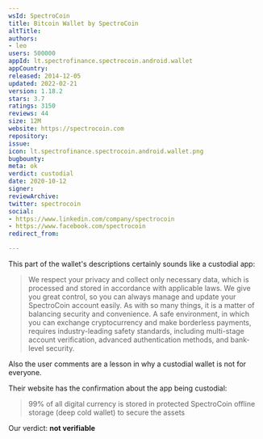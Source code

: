 ```yaml
---
wsId: SpectroCoin
title: Bitcoin Wallet by SpectroCoin
altTitle: 
authors:
- leo
users: 500000
appId: lt.spectrofinance.spectrocoin.android.wallet
appCountry: 
released: 2014-12-05
updated: 2022-02-21
version: 1.18.2
stars: 3.7
ratings: 3150
reviews: 44
size: 12M
website: https://spectrocoin.com
repository: 
issue: 
icon: lt.spectrofinance.spectrocoin.android.wallet.png
bugbounty: 
meta: ok
verdict: custodial
date: 2020-10-12
signer: 
reviewArchive: 
twitter: spectrocoin
social:
- https://www.linkedin.com/company/spectrocoin
- https://www.facebook.com/spectrocoin
redirect_from: 

---
```


This part of the wallet's descriptions certainly sounds like a custodial app:

> We respect your privacy and collect only necessary data, which is processed and stored in accordance with applicable laws. We give you great control, so you can always manage and update your SpectroCoin account easily. As with so many things, it is a matter of balancing security and convenience. A safe environment, in which you can exchange cryptocurrency and make borderless payments, requires industry-leading safety standards, including multi-stage account verification, advanced authentication methods, and bank-level security.

Also the user comments are a lesson in why a custodial wallet is not for everyone.

Their website has the confirmation about the app being custodial:

> 99% of all digital currency is stored in protected SpectroCoin offline storage
(deep cold wallet) to secure the assets

Our verdict: **not verifiable**
